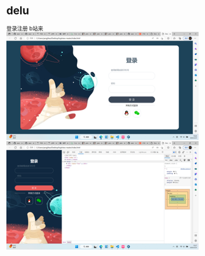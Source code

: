 # delu
登录注册 b站来
![image](https://github.com/aass123as/delu/blob/main/%E6%BC%94%E7%A4%BA/%E5%B1%8F%E5%B9%95%E6%88%AA%E5%9B%BE%202023-02-21%20152701.png)
![image](https://github.com/aass123as/delu/blob/main/%E6%BC%94%E7%A4%BA/%E5%B1%8F%E5%B9%95%E6%88%AA%E5%9B%BE%202023-02-21%20152749.png)
